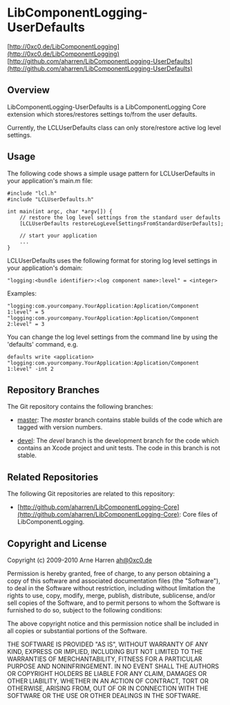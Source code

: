 

# LibComponentLogging-UserDefaults

[http://0xc0.de/LibComponentLogging](http://0xc0.de/LibComponentLogging)    
[http://github.com/aharren/LibComponentLogging-UserDefaults](http://github.com/aharren/LibComponentLogging-UserDefaults)


## Overview

LibComponentLogging-UserDefaults is a LibComponentLogging Core extension which
stores/restores settings to/from the user defaults.

Currently, the LCLUserDefaults class can only store/restore active log level
settings.


## Usage

The following code shows a simple usage pattern for LCLUserDefaults in your
application's main.m file:

    #include "lcl.h"
    #include "LCLUserDefaults.h"
    
    int main(int argc, char *argv[]) {
        // restore the log level settings from the standard user defaults
        [LCLUserDefaults restoreLogLevelSettingsFromStandardUserDefaults];
        
        // start your application
        ...
    }

LCLUserDefaults uses the following format for storing log level settings
in your application's domain:

    "logging:<bundle identifier>:<log component name>:level" = <integer>

Examples:

    "logging:com.yourcompany.YourApplication:Application/Component 1:level" = 5
    "logging:com.yourcompany.YourApplication:Application/Component 2:level" = 3

You can change the log level settings from the command line by using the
'defaults' command, e.g.

    defaults write <application> "logging:com.yourcompany.YourApplication:Application/Component 1:level" -int 2


## Repository Branches

The Git repository contains the following branches:

* [master](http://github.com/aharren/LibComponentLogging-UserDefaults/tree/master):
  The *master* branch contains stable builds of the code which are tagged with
  version numbers.

* [devel](http://github.com/aharren/LibComponentLogging-UserDefaults/tree/devel):
  The *devel* branch is the development branch for the code which contains an
  Xcode project and unit tests. The code in this branch is not stable.


## Related Repositories

The following Git repositories are related to this repository:

* [http://github.com/aharren/LibComponentLogging-Core](http://github.com/aharren/LibComponentLogging-Core):
  Core files of LibComponentLogging.


## Copyright and License

Copyright (c) 2009-2010 Arne Harren <ah@0xc0.de>

Permission is hereby granted, free of charge, to any person obtaining a copy
of this software and associated documentation files (the "Software"), to deal
in the Software without restriction, including without limitation the rights
to use, copy, modify, merge, publish, distribute, sublicense, and/or sell
copies of the Software, and to permit persons to whom the Software is
furnished to do so, subject to the following conditions:

The above copyright notice and this permission notice shall be included in
all copies or substantial portions of the Software.

THE SOFTWARE IS PROVIDED "AS IS", WITHOUT WARRANTY OF ANY KIND, EXPRESS OR
IMPLIED, INCLUDING BUT NOT LIMITED TO THE WARRANTIES OF MERCHANTABILITY,
FITNESS FOR A PARTICULAR PURPOSE AND NONINFRINGEMENT. IN NO EVENT SHALL THE
AUTHORS OR COPYRIGHT HOLDERS BE LIABLE FOR ANY CLAIM, DAMAGES OR OTHER
LIABILITY, WHETHER IN AN ACTION OF CONTRACT, TORT OR OTHERWISE, ARISING FROM,
OUT OF OR IN CONNECTION WITH THE SOFTWARE OR THE USE OR OTHER DEALINGS IN
THE SOFTWARE.

